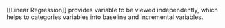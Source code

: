 [[Linear Regression]] provides variable to be viewed independently, which helps to categories variables into baseline and incremental variables.


